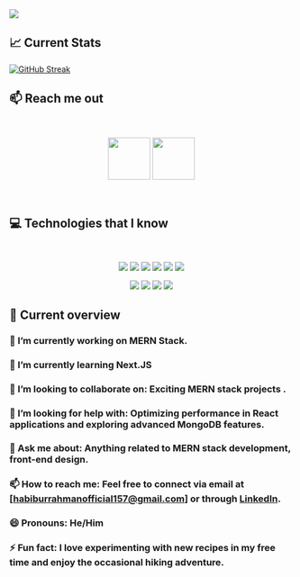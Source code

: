 <a href="https://www.facebook.com/profile.php?id=100047717885188">
<img src="https://i.ibb.co/MsfnQh0/Blue-And-White-Modern-Minimal-Business-Channel-Youtube-Banner.png" />
</a>

## :chart_with_upwards_trend: Current Stats

[![GitHub Streak](https://github-readme-streak-stats.herokuapp.com?user=HabiburRahnan&theme=dark)](https://git.io/streak-stats)

## :mailbox: Reach me out

<br />

[<p align="center"><img height="75" src="https://i.ibb.co/3sXwzTg/Facebook.png">](https://www.facebook.com/profile.php?id=100047717885188)
[<img height="75" src="https://i.ibb.co/QrMSgNP/Linkedin.png">](https://www.linkedin.com/in/habibur-rahman2005/)

<br />


## :computer: Technologies that I know

<br>
<p align="center">
<img src="https://i.ibb.co/54XhMQH/HTML.png"/>
<img src="https://i.ibb.co/5sC3K21/css.png"/>
<img src="https://i.ibb.co/ZLxg8pJ/Java-Script.png"/>
<img src="https://i.ibb.co/tJjq95G/react.png"/>
<img src="https://i.ibb.co/ThZx6cR/tailwind.png"/>
<img src="https://i.ibb.co/kXkSD9P/Bootsrap.png"/>
</p>
<p align="center">
<img src="https://i.ibb.co/sRCXNGH/firebase.png"/>
<img src="https://i.ibb.co/HzPtmMB/node.png"/>
<img src="https://i.ibb.co/hDHJjrK/express.png"/>
<img src="https://i.ibb.co/Zm2szGn/mongo.png"/>
</p>


## :eyes: Current overview
### 🔭 I’m currently working on MERN Stack.
### 🌱 I’m currently learning Next.JS
### 👯 I’m looking to collaborate on: Exciting MERN stack projects .
### 🤔 I’m looking for help with: Optimizing performance in React applications and exploring advanced MongoDB features.
### 💬 Ask me about: Anything related to MERN stack development, front-end design.
### 📫 How to reach me: Feel free to connect via email at [habiburrahmanofficial157@gmail.com] or through [LinkedIn](https://www.linkedin.com/in/habibur-rahman2005/).
### 😄 Pronouns: He/Him
### ⚡ Fun fact: I love experimenting with new recipes in my free time and enjoy the occasional hiking adventure.

